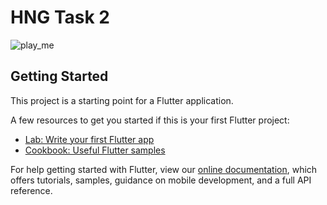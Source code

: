 # HNG Task 2
![play_me](https://user-images.githubusercontent.com/17278452/129924971-a0fc09cf-1356-473a-b8e5-70608b1e0b1f.gif)


## Getting Started

This project is a starting point for a Flutter application.

A few resources to get you started if this is your first Flutter project:

- [Lab: Write your first Flutter app](https://flutter.dev/docs/get-started/codelab)
- [Cookbook: Useful Flutter samples](https://flutter.dev/docs/cookbook)

For help getting started with Flutter, view our
[online documentation](https://flutter.dev/docs), which offers tutorials,
samples, guidance on mobile development, and a full API reference.
